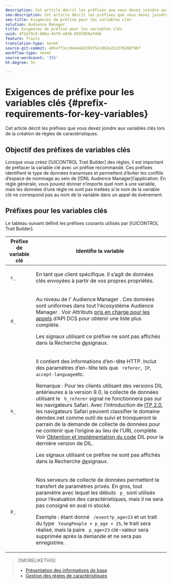 ```yaml
---
description: Cet article décrit les préfixes que vous devez joindre aux variables clés lors de la création de règles de caractéristiques.
seo-description: Cet article décrit les préfixes que vous devez joindre aux variables clés lors de la création de règles de caractéristiques.
seo-title: Exigences de préfixe pour les variables clés
solution: Audience Manager
title: Exigences de préfixe pour les variables clés
uuid: df2ef9c8-606a-45f9-a836-859f856a7d4b
feature: Traits
translation-type: tm+mt
source-git-commit: e05eff3cc04e4a82399752c862e2b2370286f96f
workflow-type: tm+mt
source-wordcount: '355'
ht-degree: 5%

---
```



# Exigences de préfixe pour les variables clés {#prefix-requirements-for-key-variables}

Cet article décrit les préfixes que vous devez joindre aux variables clés lors de la création de règles de caractéristiques.

<!-- r_tb_variable_prefixes.xml -->

## Objectif des préfixes de variables clés

Lorsque vous créez [!UICONTROL Trait Builder] des règles, il est important de préfacer la variable clé avec un préfixe recommandé. Ces préfixes identifient le type de données transmises et permettent d’éviter les conflits d’espace de nommage au sein de [!DNL Audience Manager]l’application. En règle générale, vous pouvez donner n’importe quel nom à une variable, mais les données d’une règle ne sont pas traitées si le nom de la variable clé ne correspond pas au nom de la variable dans un appel de événement.

## Préfixes pour les variables clés

Le tableau suivant définit les préfixes courants utilisés par [!UICONTROL Trait Builder].

<table id="table_CFEFA1DBDF904736B6EA2640B7AD26E5"> 
 <thead> 
  <tr> 
   <th colname="col1" class="entry"> Préfixe de variable clé </th> 
   <th colname="col2" class="entry"> Identifie la variable </th> 
  </tr>
 </thead>
 <tbody> 
  <tr> 
   <td colname="col1"><code> c_</code> </td> 
   <td colname="col2"> <p>En tant que client spécifique. Il s’agit de données clés envoyées à partir de vos propres propriétés. </p> </td> 
  </tr> 
  <tr> 
   <td colname="col1"><code> d_</code> </td> 
   <td colname="col2"> <p>Au niveau de l' <span class="keyword"> Audience Manager</span> . Ces données sont uniformes dans tout l'écosystème <span class="keyword"> Audience Manager</span> . Voir Attributs <a href="../../api/dcs-intro/dcs-api-reference/dcs-keys.md"> pris en charge pour les appels</a> d’API DCS pour obtenir une liste plus complète. <p>Les signaux utilisant ce préfixe ne sont pas affichés dans la Recherche <a href="../data-explorer/data-explorer-signals-search/data-explorer-signals-search.md">de</a>signaux.</p></p> </td> 
  </tr>
  <tr> 
   <td colname="col1"><code> h_</code> </td> 
   <td colname="col2"> <p>Il contient des informations d’en-tête <a href="https://en.wikipedia.org/wiki/List_of_HTTP_header_fields" scope="external" format="html"></a> HTTP. Inclut des paramètres d’en-tête tels que <code> referer</code>,<code> IP</code>, <code> accept-language</code>etc. </p> <p> <p>Remarque : Pour les clients utilisant des versions DIL antérieures à la version 9.0, la collecte de données utilisant le <code> h_referer</code> signal ne fonctionnera pas sur les navigateurs Safari. Avec l’introduction de <a href="https://webkit.org/blog/8311/intelligent-tracking-prevention-2-0/" format="https" scope="external"> ITP 2.0</a>, les navigateurs Safari peuvent classifier le domaine demdex.net comme outil de suivi et tronqueront le parrain de la demande de collecte de données pour ne contenir que l’origine au lieu de l’URL complète. Voir <a href="../../dil/dil-overview.md#get-implement-dil-code">Obtention et implémentation du code</a> DIL pour la dernière version de DIL.<p>Les signaux utilisant ce préfixe ne sont pas affichés dans la Recherche <a href="../data-explorer/data-explorer-signals-search/data-explorer-signals-search.md">de</a>signaux.</p></p> </p> </td> 
  </tr> 
  <tr> 
   <td colname="col1"><code> p_</code> </td> 
   <td colname="col2"> <p>Nos serveurs <span class="wintitle"> de collecte de</span> données permettent le transfert de paramètres privés. En gros, tout paramètre avec lequel les débuts <code> p_</code> sont utilisés pour l’évaluation des caractéristiques, mais il ne sera pas consigné en aval ni stocké. </p> <p>Exemple : étant donné <code> /event?p_age=23</code> et un trait du type <code> YoungPeople = p_age &lt; 25</code>, le trait sera réalisé, mais la paire <code> p_age=23</code> clé-valeur sera supprimée après la demande et ne sera pas enregistrée. </p> </td> 
  </tr> 
 </tbody> 
</table>

>[!MORELIKETHIS]
>
>* [Présentation des informations de base](../../features/traits/create-onboarded-rule-based-traits.md)
>* [Gestion des règles de caractéristiques](../../features/traits/manage-trait-rules.md#managing-trait-rules)

